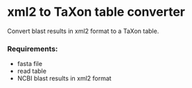 # xml2 to TaXon table converter

Convert blast results in xml2 format to a TaXon table.

### Requirements:
* fasta file
* read table
* NCBI blast results in xml2 format
